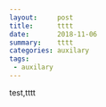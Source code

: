 ```yaml
---
layout:     post
title:      tttt
date:       2018-11-06
summary:    tttt
categories: auxilary
tags:
 - auxilary
---
```


test,tttt
